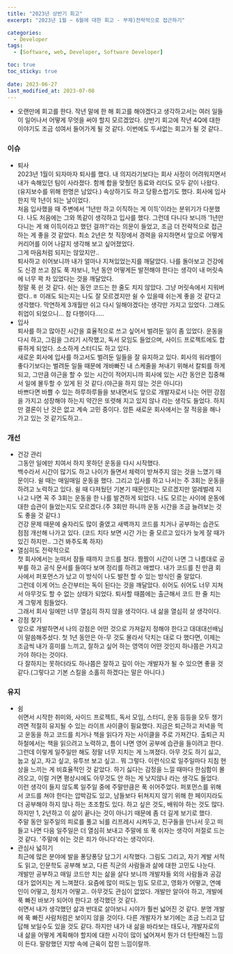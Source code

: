 ```yaml
---
title: "2023년 상반기 회고"
excerpt: "2023년 1월 ~ 6월에 대한 회고 - 부제)전략적으로 접근하기"

categories:
  - Developer
tags:
  - [Software, web, Developer, Software Developer]

toc: true
toc_sticky: true
 
date: 2023-06-27
last_modified_at: 2023-07-08
---
```


- 오랜만에 회고를 한다. 작년 말에 한 해 회고를 해야겠다고 생각하고서는 여러 일들이 일어나서 어떻게 무엇을 써야 할지 모르겠었다. 상반기 회고에 작년 4Q에 대한 이야기도 조금 섞여서 들어가게 될 것 같다. 이번에도 두서없는 회고가 될 것 같다..

### 이슈
  - 퇴사    
    2023년 1월이 되자마자 퇴사를 했다. 내 의지라기보다는 회사 사정이 어려워지면서 내가 속해있던 팀이 사라졌다. 함께 합을 맞췄던 동료와 리더도 모두 같이 나왔다.(유지보수를 위해 한명은 남았다.) 속상하기도 하고 당황스럽기도 했다. 회사에 입사한지 딱 1년이 되는 날이었다.    
    처음 입사했을 때 주변에서 '1년만 하고 이직하는 게 이득'이라는 분위기가 다분했다. 나도 처음에는 그와 똑같이 생각하고 입사를 했다. 그런데 다니다 보니까 '1년만 다니는 게 왜 이득이라고 했던 걸까?'라는 의문이 들었고, 조금 더 전략적으로 접근하는 게 좋을 것 같았다. 최소 2년은 첫 직장에서 경력을 유지하면서 앞으로 어떻게 커리어를 이어 나갈지 생각해 보고 싶어졌었다.     
    그게 마음처럼 되지는 않았지만..     
    퇴사하고 쉬어보니까 내가 얼마나 지쳐있었는지를 깨달았다. 나를 돌아보고 건강에도 신경 쓰고 잠도 푹 자보니, 1년 동안 어떻게든 발전해야 한다는 생각이 내 머릿속에 너무 꽉 차 있었다는 것을 깨달았다.     
    정말 푹 쉰 것 같다. 쉬는 동안 코드는 한 줄도 치지 않았다. 그냥 머릿속에서 지워버렸다..ㅎ 이래도 되는지는 나도 잘 모르겠지만 쉴 수 있을때 쉬는게 좋을 것 같다고 생각했다. 막연하게 3개월만 쉬고 다시 일해야겠다는 생각만 가지고 있었다. 그래도 취업이 되었으니... 참 다행이다.....
  - 입사    
    퇴사를 하고 많아진 시간을 효율적으로 쓰고 싶어서 벌려둔 일이 좀 있었다. 운동을 다시 하고, 그림을 그리기 시작했고, 독서 모임도 들었으며, 사이드 프로젝트에도 합류하게 되었다. 소소하게 스터디도 하고 있다.     
    새로운 회사에 입사를 하고서도 벌려둔 일들을 잘 유지하고 있다. 회사의 워라벨이 좋다기보다는 벌려둔 일들 때문에 개바빠진 내 스케줄을 쳐내기 위해서 칼퇴를 하게 되고, 그만큼 야근을 할 수 있는 시간이 적어지니까 회사에 있는 시간 동안은 집중해서 일에 몰두할 수 있게 된 것 같다.(야근을 하지 않는 것은 아니다)    
    바쁘다면 바쁠 수 있는 하루하루들을 보내면서도 앞으로 개발자로서 나는 어떤 강점을 가지고 성장해야 하는지 약간은 또렷해 지고 있지 않나 라는 생각도 들었다. 하지만 결론이 난 것은 없고 계속 고민 중이다.
    암튼 새로운 회사에서는 잘 적응을 해나가고 있는 것 같기도하고..

### 개선
  - 건강 관리    
    그동안 일에만 치여서 하지 못하던 운동을 다시 시작했다.     
    백수라서 시간이 많기도 하고 나이가 들면서 체력이 받쳐주지 않는 것을 느꼈기 때문이다. 쉴 때는 매일매일 운동을 했다. 그리고 입사를 하고 나서는 주 3회는 운동을 하려고 노력하고 있다. 쉴 때 다져뒀던 기본기 때문인지는 모르겠지만 얼레벌레 지나고 나면 꼭 주 3회는 운동을 한 나를 발견하게 되었다. 나도 모르는 사이에 운동에 대한 습관이 들었는지도 모르겠다.(주 3회만 하니까 운동 시간을 조금 늘려보는 것도 좋을 것 같다.)    
    건강 문제 때문에 술자리도 많이 줄였고 새벽까지 코드를 치거나 공부하는 습관도 점점 개선해 나가고 있다. (코드 치다 보면 시간 가는 줄 모르고 있다가 늦게 잘 때가 있긴 하지만.. 그건 봐주도록 하자)    
  - 열심히도 전략적으로     
    첫 회사에서는 눈떠서 잠들 때까지 코드를 쳤다. 짬짬이 시간이 나면 그 나름대로 공부를 하고 공식 문서를 들여다 보며 정리를 하려고 애썼다. 내가 코드를 친 만큼 회사에서 퍼포먼스가 났고 이 방식이 나도 발전 할 수 있는 방식인 줄 알았다.     
    그런데 이게 어느 순간부터는 독이 된다는 것을 깨달았다. 쉬어도 쉬어도 너무 지쳐서 아무것도 할 수 없는 상태가 되었다. 퇴사할 때쯤에는 출근해서 코드 한 줄 치는 게 그렇게 힘들었다.     
    그래서 회사 일에만 너무 열심히 하지 않을 생각이다. 내 삶을 열심히 살 생각이다.
  - 강점 찾기    
    앞으로 개발하면서 나의 강점은 어떤 것으로 가져갈지 정해야 한다고 대대대선배님이 말씀해주셨다. 첫 1년 동안은 아-무 것도 몰라서 닥치는 대로 다 했다면, 이제는 조금씩 내가 흥미를 느끼고, 잘하고 싶어 하는 영역이 어떤 것인지 하나쯤은 가지고 가야 하다는 것이다.    
    다 잘하지는 못하더라도 하나쯤은 잘하고 깊이 아는 개발자가 될 수 있으면 좋을 것 같다.(그렇다고 기본 스킬을 소홀히 하겠다는 말은 아니다.)

### 유지
  - 쉼     
    쉬면서 시작한 취미와, 사이드 프로젝트, 독서 모임, 스터디, 운동 등등을 모두 챙기려면 적절히 유지될 수 있는 라이프 사이클이 필요했다. 지금은 퇴근하고 저녁을 먹고 운동을 하고 코드를 치거나 책을 읽다가 자는 사이클을 주로 가져간다. 출퇴근 지하철에서는 책을 읽으려고 노력하고, 틈이 나면 영어 공부에 습관을 들이려고 한다.     
    그런데 이렇게 일주일만 해도 정말 너무 지치는 게 느껴졌다. 아무 것도 하기 싫고, 눕고 싶고, 자고 싶고, 유투브 보고 싶고.. 뭐 그렇다. 이런식으로 일주일마다 지침 현상을 느끼는 게 비효율적인 것 같았다. 하기 싫다는 감정을 느낄 때마다 한심함이 몰려오고, 이럴 거면 평상시에도 아무것도 안 하는 게 낫지않나 라는 생각도 들었다.    
    이런 생각이 들지 않도록 일주일 중에 주말만큼은 푹 쉬어주었다. 퍼포먼스를 위해서 코드를 쳐야 한다는 압박감도 있고, 남들보다 뒤쳐지지 않기 위해 한 페이지라도 더 공부해야 하지 않나 하는 초조함도 있다. 하고 싶은 것도, 배워야 하는 것도 많다. 하지만 1, 2년하고 이 삶이 끝나는 것이 아니기 때문에 좀 더 길게 보기로 했다.     
    주말 동안 일주일의 피로를 풀고 뇌를 리프레시 시켜두고, 친구들을 만나서 웃고 떠들고 나면 다음 일주일은 더 열심히 보내고 주말에 또 푹 쉬자는 생각이 저절로 드는 것 같다. '주말에 쉬는 것은 죄가 아니다'라는 생각이다.
  - 관심사 넓히기     
    최근에 많은 분야에 발을 퐁당퐁당 담그기 시작했다. 그림도 그리고, 자기 계발 서적도 읽고, 인문학도 공부해 보고, 다른 직군의 사람들과 삶에 대한 고민도 나눈다.     
    개발만 공부하고 매일 코드만 치는 삶을 살다 보니까 개발자들 외의 사람들과 공감대가 없어지는 게 느껴졌다. 요즘에 많이 떠도는 밈도 모르고, 영화가 어떻고, 연예인이 어떻고, 정치가 어떻고.. 아무것도 관심이 없었다. 개발만 알아야 하고, 개발에 푹 빠진 바보가 되어야 한다고 생각했던 것 같다.    
    쉬면서 내가 생각했던 삶과 반대로 살아보니 시야가 훨씬 넓어진 것 같다. 분명 개발에 푹 빠진 사람처럼은 보이지 않을 것이다. 다른 개발자가 보기에는 조금 느리고 답답해 보일수도 있을 것도 같다. 하지만 내가 내 삶을 바라보는 태도나, 개발자로의 내 삶을 어떻게 계획해야 할지에 대한 시각이 많이 넓어져서 뭔가 더 탄탄해진 느낌이 든다. 말랑했던 지방 속에 근육이 잡힌 느낌이랄까.
    
    

